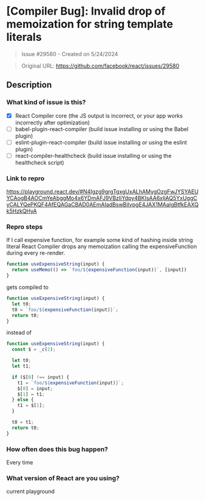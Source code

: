 # [Compiler Bug]: Invalid drop of memoization for string template literals

> Issue #29580 - Created on 5/24/2024

> Original URL: https://github.com/facebook/react/issues/29580

## Description

### What kind of issue is this?

- [X] React Compiler core (the JS output is incorrect, or your app works incorrectly after optimization)
- [ ] babel-plugin-react-compiler (build issue installing or using the Babel plugin)
- [ ] eslint-plugin-react-compiler (build issue installing or using the eslint plugin)
- [ ] react-compiler-healthcheck (build issue installing or using the healthcheck script)

### Link to repro

https://playground.react.dev/#N4Igzg9grgTgxgUxALhAMygOzgFwJYSYAEUYCAogB4AOCmYeAbggMo4x6YDmAFJ9VBzIiYdpy4BKIsAA6xIjAQ5YxUggCyCALYQePKQF4AfEQAGaCBAD0AEmAIadBswBilvpgE4JAX1MAaIgBtfkEAXQk5HzkQHyA

### Repro steps

If I call expensive function, for example some kind of hashing inside string literal React Compiler drops any memoization calling the expensiveFunction during every re-render.

```ts
function useExpensiveString(input) {
  return useMemo(() => `foo/${expensiveFunction(input)}`, [input])
}
```

gets compiled to 

```ts
function useExpensiveString(input) {
  let t0;
  t0 = `foo/${expensiveFunction(input)}`;
  return t0;
}
```

instead of 

```ts
function useExpensiveString(input) {
  const $ = _c(2);

  let t0;
  let t1;

  if ($[0] !== input) {
    t1 = `foo/${expensiveFunction(input)}`;
    $[0] = input;
    $[1] = t1;
  } else {
    t1 = $[1];
  }

  t0 = t1;
  return t0;
}
```

### How often does this bug happen?

Every time

### What version of React are you using?

current playground
